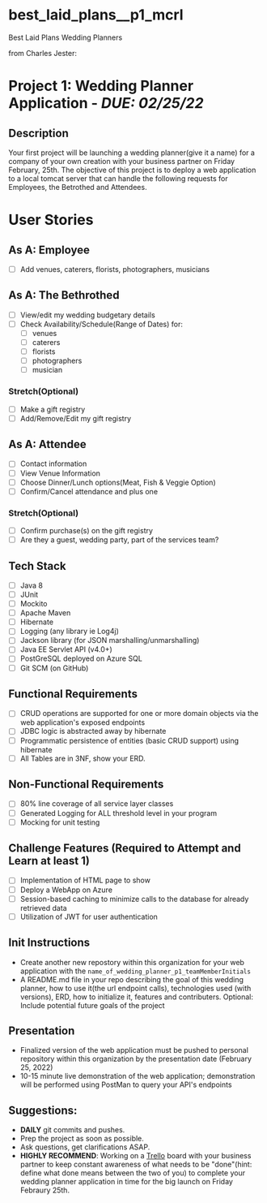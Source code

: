 # best_laid_plans__p1_mcrl
Best Laid Plans Wedding Planners




from Charles Jester:
# **Project 1:** Wedding Planner Application - **_DUE: 02/25/22_**

## Description

Your first project will be launching a wedding planner(give it a name) for a company of your own creation with your business partner on Friday February, 25th. The objective of this project is to deploy a web application to a local tomcat server that can handle the following requests for Employees, the Betrothed and Attendees.

# User Stories

## As A: Employee

-   [ ] Add venues, caterers, florists, photographers, musicians

## As A: The Bethrothed

-   [ ] View/edit my wedding budgetary details
-   [ ] Check Availability/Schedule(Range of Dates) for:
    -   [ ] venues
    -   [ ] caterers
    -   [ ] florists
    -   [ ] photographers
    -   [ ] musician

### Stretch(Optional)

-   [ ] Make a gift registry
-   [ ] Add/Remove/Edit my gift registry

## As A: Attendee

-   [ ] Contact information
-   [ ] View Venue Information
-   [ ] Choose Dinner/Lunch options(Meat, Fish & Veggie Option)
-   [ ] Confirm/Cancel attendance and plus one

### Stretch(Optional)

-   [ ] Confirm purchase(s) on the gift registry
-   [ ] Are they a guest, wedding party, part of the services team?

## Tech Stack

-   [ ] Java 8
-   [ ] JUnit
-   [ ] Mockito
-   [ ] Apache Maven
-   [ ] Hibernate
-   [ ] Logging (any library ie Log4j)
-   [ ] Jackson library (for JSON marshalling/unmarshalling)
-   [ ] Java EE Servlet API (v4.0+)
-   [ ] PostGreSQL deployed on Azure SQL
-   [ ] Git SCM (on GitHub)

## Functional Requirements

-   [ ] CRUD operations are supported for one or more domain objects via the web application's exposed endpoints
-   [ ] JDBC logic is abstracted away by hibernate
-   [ ] Programmatic persistence of entities (basic CRUD support) using hibernate
-   [ ] All Tables are in 3NF, show your ERD.

## Non-Functional Requirements

-   [ ] 80% line coverage of all service layer classes
-   [ ] Generated Logging for ALL threshold level in your program
-   [ ] Mocking for unit testing

## Challenge Features (Required to Attempt and Learn at least 1)

-   [ ] Implementation of HTML page to show
-   [ ] Deploy a WebApp on Azure
-   [ ] Session-based caching to minimize calls to the database for already retrieved data
-   [ ] Utilization of JWT for user authentication

## Init Instructions

-   Create another new repostory within this organization for your web application with the `name_of_wedding_planner_p1_teamMemberInitials`
-   A README.md file in your repo describing the goal of this wedding planner, how to use it(the url endpoint calls), technologies used (with versions), ERD, how to initialize it, features and contributers. Optional: Include potential future goals of the project

## Presentation

-   Finalized version of the web application must be pushed to personal repository within this organization by the presentation date (February 25, 2022)
-   10-15 minute live demonstration of the web application; demonstration will be performed using PostMan to query your API's endpoints

## Suggestions:

-   **DAILY** git commits and pushes.
-   Prep the project as soon as possible.
-   Ask questions, get clarifications ASAP.
-   **HIGHLY RECOMMEND**: Working on a [Trello](https://trello.com/) board with your business partner to keep constant awareness of what needs to be "done"(hint: define what done means between the two of you) to complete your wedding planner application in time for the big launch on Friday Febraury 25th.
